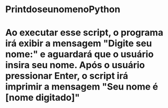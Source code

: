# PrintdoseunomenoPython
# Ao executar esse script, o programa irá exibir a mensagem "Digite seu nome:" e aguardará que o usuário insira seu nome. Após o usuário pressionar Enter, o script irá imprimir a mensagem "Seu nome é [nome digitado]"
